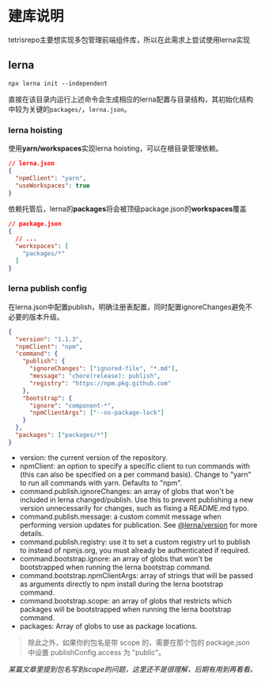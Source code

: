 # 建库说明
tetrisrepo主要想实现多包管理前端组件库，所以在此需求上尝试使用lerna实现
## lerna
```shell
npx lerna init --independent
```
直接在该目录内运行上述命令会生成相应的lerna配置与目录结构，其初始化结构中较为关键的```packages/```，```lerna.json```。
### lerna hoisting
使用**yarn/workspaces**实现lerna hoisting，可以在根目录管理依赖。
```json
// lerna.json
{
  "npmClient": "yarn",
  "useWorkspaces": true
}
```
依赖托管后，lerna的**packages**将会被顶级package.json的**workspaces**覆盖
```json
// package.json
{
  // ...
  "workspaces": [
    "packages/*"
  ]
}
```
### lerna publish config
在lerna.json中配置publish，明确注册表配置，同时配置ignoreChanges避免不必要的版本升级。
```json
{
  "version": "1.1.3",
  "npmClient": "npm",
  "command": {
    "publish": {
      "ignoreChanges": ["ignored-file", "*.md"],
      "message": "chore(release): publish",
      "registry": "https://npm.pkg.github.com"
    },
    "bootstrap": {
      "ignore": "component-*",
      "npmClientArgs": ["--no-package-lock"]
    }
  },
  "packages": ["packages/*"]
}
```
- version: the current version of the repository.
- npmClient: an option to specify a specific client to run commands with (this can also be specified on a per command basis). Change to "yarn" to run all commands with yarn. Defaults to "npm".
- command.publish.ignoreChanges: an array of globs that won't be included in lerna changed/publish. Use this to prevent publishing a new version unnecessarily for changes, such as fixing a README.md typo.
- command.publish.message: a custom commit message when performing version updates for publication. See [@lerna/version](https://github.com/lerna/lerna/tree/main/commands/version#--message-msg) for more details.
- command.publish.registry: use it to set a custom registry url to publish to instead of npmjs.org, you must already be authenticated if required.
- command.bootstrap.ignore: an array of globs that won't be bootstrapped when running the lerna bootstrap command.
- command.bootstrap.npmClientArgs: array of strings that will be passed as arguments directly to npm install during the lerna bootstrap command.
- command.bootstrap.scope: an array of globs that restricts which packages will be bootstrapped when running the lerna bootstrap command.
- packages: Array of globs to use as package locations.

> 除此之外，如果你的包名是带 scope 的，需要在那个包的 package.json 中设置 publishConfig.access 为 "public"。

*某篇文章里提到包名写到scope的问题，这里还不是很理解，后期有用到再看看。*